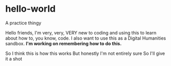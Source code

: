 # hello-world
A practice thingy 

Hello friends, I'm very, very, VERY new to coding and using this to learn about how to, you know, code. 
I also want to use this as a Digital Humanities sandbox. 
<b>I'm working on remembering how to do this.</b> 
<body> So I think this is how this works 
But honestly I'm not entirely sure
So I'll give it a shot </body> 
